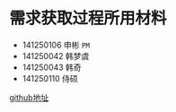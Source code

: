 # 需求获取过程所用材料

* 141250106 申彬 `PM`
* 141250042 韩梦虞
* 141250043 韩奇
* 141250110 侍硕

[github地址](https://github.com/NjuRequirement/materialOfRequirementElicitation)
